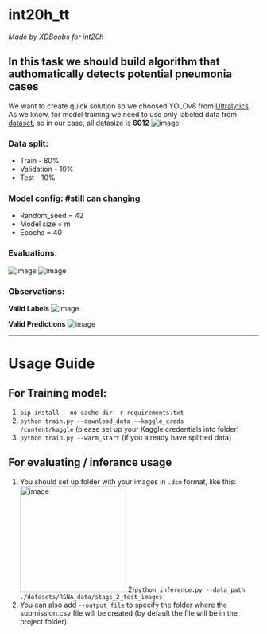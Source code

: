 # int20h_tt

*Made by XDBoobs for int20h*

## In this task we should build algorithm that authomatically detects potential pneumonia cases
We want to create quick solution so we choosed YOLOv8 from [Ultralytics](https://docs.ultralytics.com/modes/train/).
As we know, for model training we need to use only labeled data from [dataset](https://www.kaggle.com/c/rsna-pneumonia-detection-challenge/overview), so in our case, all datasize is **6012**
![image](https://github.com/Pelmeshek1706/int20h_tt/assets/94761102/f2060400-089b-4d94-afbe-48465179807f)

### Data split:
- Train - 80%
- Validation - 10%
- Test - 10%

### Model config: #still can changing 
- Random_seed = 42
- Model size = m
- Epochs = 40

### Evaluations: 
![image](https://github.com/Pelmeshek1706/int20h_tt/assets/94761102/903c7549-8a82-4677-b290-17797dc0b06d)
![image](https://github.com/Pelmeshek1706/int20h_tt/assets/94761102/ced683e0-3aff-43be-8972-478daeed8d2f)

### Observations:
**Valid Labels**
![image](https://github.com/Pelmeshek1706/int20h_tt/assets/94761102/6fc5bc28-5d57-4d21-a830-82cef934f027)

**Valid Predictions**
![image](https://github.com/Pelmeshek1706/int20h_tt/assets/94761102/66a0b531-6eb3-4508-8bea-cb727668e663)

----------

# Usage Guide
## For Training model: 
1) <code>pip install --no-cache-dir -r requirements.txt </code>
2) <code>python train.py --download_data --kaggle_creds /content/kaggle</code> (please set up your Kaggle credentials into folder)
3) <code>python train.py --warm_start</code> (if you already have splitted data)

## For evaluating / inferance usage
1) You should set up folder with your images in <code>.dcm</code> format, like this:
   <img width="213" alt="image" src="https://github.com/Pelmeshek1706/int20h_tt/assets/94761102/0188487b-3635-42fa-b42d-beec8dd04a2c">
2)<code>python inference.py --data_path ./datasets/RSNA_data/stage_2_test_images</code>
3) You can also add <code>--output_file</code> to specify the folder where the submission.csv file will be created (by default the file will be in the project folder)
